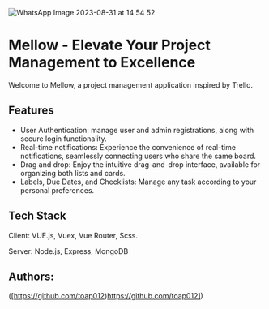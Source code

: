 ![WhatsApp Image 2023-08-31 at 14 54 52](https://github.com/BinaHovav/mellow-frontend/assets/123931280/b561d247-debc-48ae-bbdf-4f9ec1e6c9e9)


# Mellow - Elevate Your Project Management to Excellence

Welcome to Mellow, a project management application inspired by Trello. <br>

## Features

* User Authentication: manage user and admin registrations, along with secure login functionality. <br>
* Real-time notifications: Experience the convenience of real-time notifications, seamlessly connecting users who share the same board. <br>
* Drag and drop: Enjoy the intuitive drag-and-drop interface, available for organizing both lists and cards.
* Labels, Due Dates, and Checklists: Manage any task according to your personal preferences.

## Tech Stack
Client: VUE.js, Vuex, Vue Router, Scss.

Server: Node.js, Express, MongoDB

  
## Authors:
([https://github.com/toap012)https://github.com/toap012])
